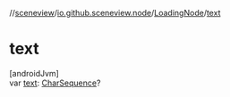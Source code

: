//[sceneview](../../../index.md)/[io.github.sceneview.node](../index.md)/[LoadingNode](index.md)/[text](text.md)

# text

[androidJvm]\
var [text](text.md): [CharSequence](https://kotlinlang.org/api/latest/jvm/stdlib/kotlin/-char-sequence/index.html)?

